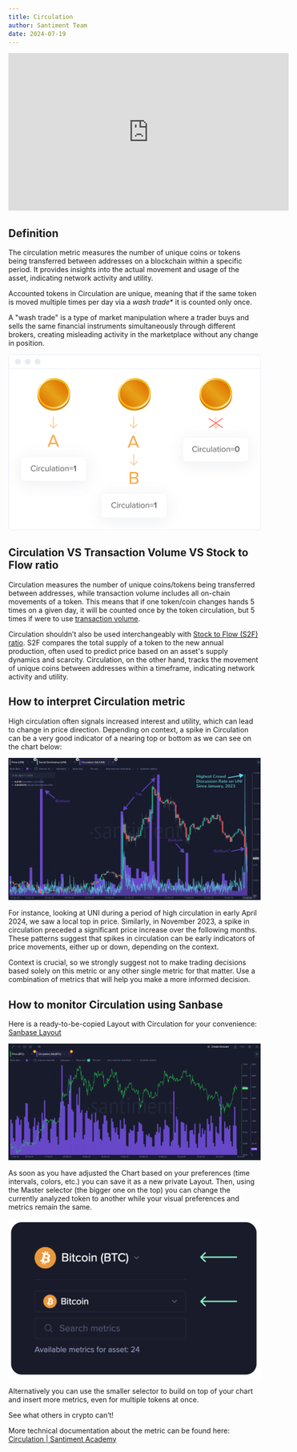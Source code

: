 ```yaml
---
title: Circulation
author: Santiment Team
date: 2024-07-19
---
```


<iframe width="560" height="315" src="https://www.youtube.com/embed/GhHV1t_BwJQ?si=yy-nH9VqrPjqYhmC" title="YouTube video player" frameborder="0" allow="accelerometer; autoplay; clipboard-write; encrypted-media; gyroscope; picture-in-picture; web-share" referrerpolicy="strict-origin-when-cross-origin" allowfullscreen></iframe>

## Definition

The circulation metric measures the number of unique coins or tokens being
transferred between addresses on a blockchain within a specific period. It
provides insights into the actual movement and usage of the asset, indicating
network activity and utility.

Accounted tokens in Circulation are unique, meaning that if the same token is
moved multiple times per day via a *wash trade** it is counted only once.

<Notebox type="openBook"> 
A "wash trade" is a type of market
manipulation where a trader buys and sells the same financial instruments
simultaneously through different brokers, creating misleading activity in the
marketplace without any change in position. 
</Notebox>

![noborder](circulation.png)

## Circulation VS Transaction Volume VS Stock to Flow ratio

Circulation measures the number of unique coins/tokens being transferred
between addresses, while transaction volume includes all on-chain movements of
a token. This means that if one token/coin changes hands 5 times on a given
day, it will be counted once by the token circulation, but 5 times if were to
use [transaction
volume](https://academy.santiment.net/education-and-use-cases/trading-and-transaction-volume/).

Circulation shouldn’t also be used interchangeably with [Stock to Flow (S2F)
ratio](https://academy.santiment.net/metrics/stock-to-flow/). S2F compares the
total supply of a token to the new annual production, often used to predict
price based on an asset's supply dynamics and scarcity. Circulation, on the
other hand, tracks the movement of unique coins between addresses within a
timeframe, indicating network activity and utility.

## **How to interpret Circulation metric**

High circulation often signals increased interest and utility, which can lead
to change in price direction. Depending on context, a spike in Circulation can
be a very good indicator of a nearing top or bottom as we can see on the chart
below:

![noborder](circulation_chart.png)

For instance, looking at UNI during a period of high circulation in early April
2024, we saw a local top in price. Similarly, in November 2023, a spike in
circulation preceded a significant price increase over the following months.
These patterns suggest that spikes in circulation can be early indicators of
price movements, either up or down, depending on the context.

Context is crucial, so we strongly suggest not to make trading decisions based
solely on this metric or any other single metric for that matter. Use a
combination of metrics that will help you make a more informed decision.

## **How to monitor Circulation using Sanbase**

Here is a ready-to-be-copied Layout with Circulation for your convenience:
[Sanbase Layout](https://app.santiment.net/s/ZI_PQYY7)

![noborder](circulation_chart2.png)

As soon as you have adjusted the Chart based on your preferences (time
intervals, colors, etc.) you can save it as a new private Layout. Then, using
the Master selector (the bigger one on the top) you can change the currently
analyzed token to another while your visual preferences and metrics remain the
same.

![noborder](selector.png)

Alternatively you can use the smaller selector to build on top of your chart
and insert more metrics, even for multiple tokens at once.

See what others in crypto can’t!

More technical documentation about the metric can be found here:
[Circulation | Santiment Academy](https://academy.santiment.net/metrics/circulation/)


